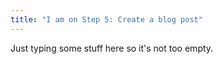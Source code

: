 ```yaml
---
title: "I am on Step 5: Create a blog post"
---
```


Just typing some stuff here so it's not too empty.
